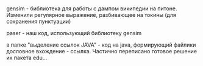 # 
gensim - библиотека для работы с дампом википедии на питоне. Изменили регулярное выражение, разбивающее на токины (для сохранения пунктуации)

paser - наш код, использующий библиотеку gensim

в папке "выделение ссылок JAVA" - код на java, формирующий файлики дословное вхождение - ссылка. Частично переписано готовое решение их пакета edu...

